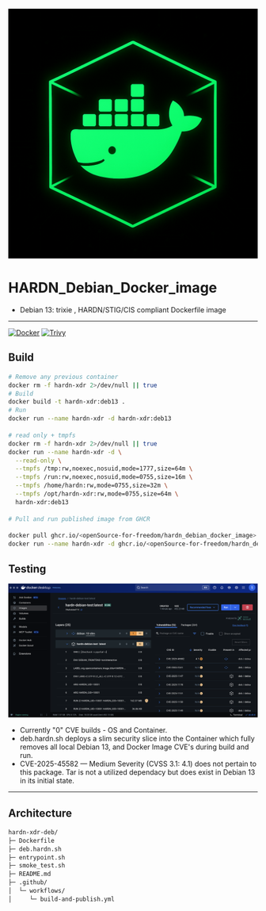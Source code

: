![hardn-docker](src/sources/C20B6DE6-87CA-4439-A74F-3CD2D4BF5A82.png)
# HARDN_Debian_Docker_image
- Debian 13: trixie , HARDN/STIG/CIS compliant Dockerfile image
---
[![Docker](https://github.com/OpenSource-For-Freedom/hardn_debian_docker_image/actions/workflows/docker-publish.yml/badge.svg)](https://github.com/OpenSource-For-Freedom/hardn_debian_docker_image/actions/workflows/docker-publish.yml)
[![Trivy](https://github.com/OpenSource-For-Freedom/hardn_debian_docker_image/actions/workflows/trivy.yml/badge.svg)](https://github.com/OpenSource-For-Freedom/hardn_debian_docker_image/actions/workflows/trivy.yml)

## Build
```bash
# Remove any previous container 
docker rm -f hardn-xdr 2>/dev/null || true
# Build 
docker build -t hardn-xdr:deb13 .
# Run 
docker run --name hardn-xdr -d hardn-xdr:deb13

# read only + tmpfs
docker rm -f hardn-xdr 2>/dev/null || true
docker run --name hardn-xdr -d \
  --read-only \
  --tmpfs /tmp:rw,noexec,nosuid,mode=1777,size=64m \
  --tmpfs /run:rw,noexec,nosuid,mode=0755,size=16m \
  --tmpfs /home/hardn:rw,mode=0755,size=32m \
  --tmpfs /opt/hardn-xdr:rw,mode=0755,size=64m \
  hardn-xdr:deb13

# Pull and run published image from GHCR

docker pull ghcr.io/<openSource-for-freedom/hardn_debian_docker_image>:deb13
docker run --name hardn-xdr -d ghcr.io/<openSource-for-freedom/hardn_debian_docker_image>:deb13

```

## Testing 
![docker](src/sources/docker.png)
- Currently "0" CVE builds - OS and Container.
- deb.hardn.sh deploys a slim security slice into the Container which fully removes all local Debian 13, and Docker Image CVE's during build and run. 
- CVE-2025-45582 — Medium Severity (CVSS 3.1: 4.1) does not pertain to this package. Tar is not a utilized dependacy but does exist in Debian 13 in its initial state. 

---
## Architecture 

```bash
hardn-xdr-deb/
├─ Dockerfile
├─ deb.hardn.sh
├─ entrypoint.sh
├─ smoke_test.sh
├─ README.md
├─ .github/
│  └─ workflows/
│     └─ build-and-publish.yml
```
